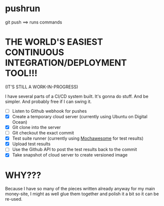 # pushrun
git push ==> runs commands

# THE WORLD'S EASIEST CONTINUOUS INTEGRATION/DEPLOYMENT TOOL!!!
(IT'S STILL A WORK-IN-PROGRESS)

I have several parts of a CI/CD system built. It's gonna do stuff. And be simpler. And probably free if I can swing it.

- [ ] Listen to Github webhook for pushes
- [x] Create a temporary cloud server (currently using Ubuntu on Digital Ocean)
- [x] Git clone into the server
- [ ] Git checkout the exact commit
- [x] Test suite runner (currently using [Mochawesome](http://adamgruber.github.io/mochawesome/) for test results)
- [x] Upload test results
- [ ] Use the Github API to post the test results back to the commit
- [x] Take snapshot of cloud server to create versioned image

# WHY???

Because I have so many of the pieces written already anyway for my main money-site, I might as well glue them together and polish it a bit so it can be re-used.
